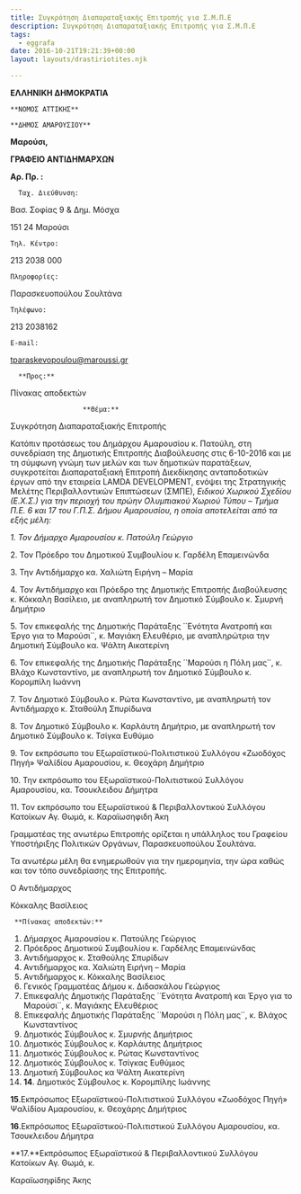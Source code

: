 ```yaml
---
title: Συγκρότηση Διαπαραταξιακής Επιτροπής για Σ.Μ.Π.Ε
description: Συγκρότηση Διαπαραταξιακής Επιτροπής για Σ.Μ.Π.Ε
tags:
  - eggrafa
date: 2016-10-21T19:21:39+00:00
layout: layouts/drastiriotites.njk

---
```


<!-- excerpt -->

**ΕΛΛΗΝΙΚΗ ΔΗΜΟΚΡΑΤΙΑ**

    **ΝΟΜΟΣ ΑΤΤΙΚΗΣ**

    **ΔΗΜΟΣ ΑΜΑΡΟΥΣΙΟΥ**

**Μαρούσι,**

**ΓΡΑΦΕΙΟ ΑΝΤΙΔΗΜΑΡΧΩΝ**

**Αρ. Πρ. :**

      Ταχ. Διεύθυνση:

Βασ. Σοφίας 9 &amp; Δημ. Μόσχα

151 24 Μαρούσι

    Τηλ. Κέντρο:

213 2038 000

    Πληροφορίες:

Παρασκευοπούλου Σουλτάνα

    Τηλέφωνο:

213 2038162

    E-mail:

tparaskevopoulou@maroussi.gr

      **Προς:**

Πίνακας αποδεκτών

                      **Θέμα:**

Συγκρότηση Διαπαραταξιακής Επιτροπής

Κατόπιν προτάσεως του Δημάρχου Αμαρουσίου κ. Πατούλη, στη συνεδρίαση της Δημοτικής Επιτροπής Διαβούλευσης στις 6-10-2016 και με τη σύμφωνη γνώμη των μελών και των δημοτικών παρατάξεων, συγκροτείται Διαπαραταξιακή Επιτροπή Διεκδίκησης ανταποδοτικών έργων από την εταιρεία LAMDA DEVELOPMENT, ενόψει της Στρατηγικής Μελέτης Περιβαλλοντικών Επιπτώσεων (ΣΜΠΕ), _Ειδικού Χωρικού Σχεδίου (Ε.Χ.Σ.) για την περιοχή του πρώην Ολυμπιακού Χωριού Τύπου – Τμήμα Π.Ε. 6 και 17 του Γ.Π.Σ. Δήμου Αμαρουσίου, η οποία αποτελείται από τα εξής μέλη:_

_1._ _Τον Δήμαρχο Αμαρουσίου κ. Πατούλη Γεώργιο_

2\. Τον Πρόεδρο του Δημοτικού Συμβουλίου κ. Γαρδέλη Επαμεινώνδα

3\. Την Αντιδήμαρχο κα. Χαλιώτη Ειρήνη – Μαρία

4\. Τον Αντιδήμαρχο και Πρόεδρο της Δημοτικής Επιτροπής Διαβούλευσης κ. Κόκκαλη Βασίλειο, με αναπληρωτή τον Δημοτικό Σύμβουλο κ. Σμυρνή Δημήτριο

5\. Τον επικεφαλής της Δημοτικής Παράταξης ΄΄Ενότητα Ανατροπή και Έργο για το Μαρούσι΄΄, κ. Μαγιάκη Ελευθέριο, με αναπληρώτρια την Δημοτική Σύμβουλο κα. Ψάλτη Αικατερίνη

6\. Τον επικεφαλής της Δημοτικής Παράταξης ΄΄Μαρούσι η Πόλη μας΄΄, κ. Βλάχο Κωνσταντίνο, με αναπληρωτή τον Δημοτικό Σύμβουλο κ. Κορομπίλη Ιωάννη

7\. Τον Δημοτικό Σύμβουλο κ. Ρώτα Κωνσταντίνο, με αναπληρωτή τον Αντιδήμαρχο κ. Σταθούλη Σπυρίδωνα

8\. Τον Δημοτικό Σύμβουλο κ. Καρλάυτη Δημήτριο, με αναπληρωτή τον Δημοτικό Σύμβουλο κ. Τσίγκα Ευθύμιο

9\. Τον εκπρόσωπο του Εξωραϊστικού-Πολιτιστικού Συλλόγου «Ζωοδόχος Πηγή» Ψαλίδίου Αμαρουσίου, κ. Θεοχάρη Δημήτριο

10\. Την εκπρόσωπο του Εξωραϊστικού-Πολιτιστικού Συλλόγου Αμαρουσίου, κα. Τσουκλειδου Δήμητρα

11\. Τον εκπρόσωπο του Εξωραϊστικού &amp; Περιβαλλοντικού Συλλόγου Κατοίκων Αγ. Θωμά, κ. Καραϊωσηφιδη Άκη

Γραμματέας της ανωτέρω Επιτροπής ορίζεται η υπάλληλος του Γραφείου Υποστήριξης Πολιτικών Οργάνων, Παρασκευοπούλου Σουλτάνα.

Τα ανωτέρω μέλη θα ενημερωθούν για την ημερομηνία, την ώρα καθώς και τον τόπο συνεδρίασης της Επιτροπής.

Ο Αντιδήμαρχος

Κόκκαλης Βασίλειος

     **Πίνακας αποδεκτών:**

1. Δήμαρχος Αμαρουσίου κ. Πατούλης Γεώργιος
2. Πρόεδρος Δημοτικού Συμβουλίου κ. Γαρδέλης Επαμεινώνδας
3. Αντιδήμαρχος κ. Σταθούλης Σπυρίδων
4. Αντιδήμαρχος κα. Χαλιώτη Ειρήνη – Μαρία
5. Αντιδήμαρχος κ. Κόκκαλης Βασίλειος
6. Γενικός Γραμματέας Δήμου κ. Διδασκάλου Γεώργιος
7. Επικεφαλής Δημοτικής Παράταξης ΄΄Ενότητα Ανατροπή και Έργο για το Μαρούσι΄΄, κ. Μαγιάκης Ελευθέριος
8. Επικεφαλής Δημοτικής Παράταξης ΄΄Μαρούσι η Πόλη μας΄΄, κ. Βλάχος Κωνσταντίνος
9. Δημοτικός Σύμβουλος κ. Σμυρνής Δημήτριος
10. Δημοτικός Σύμβουλος κ. Καρλάυτης Δημήτριος
11. Δημοτικός Σύμβουλος κ. Ρώτας Κωνσταντίνος
12. Δημοτικός Σύμβουλος κ. Τσίγκας Ευθύμιος
13. Δημοτική Σύμβουλος κα Ψάλτη Αικατερίνη
14. **14**. Δημοτικός Σύμβουλος κ. Κορομπίλης Ιωάννης

**15**.Εκπρόσωπος Εξωραϊστικού-Πολιτιστικού Συλλόγου «Ζωοδόχος Πηγή» Ψαλίδίου Αμαρουσίου, κ. Θεοχάρης Δημήτριος

**16**.Εκπρόσωπος Εξωραϊστικού-Πολιτιστικού Συλλόγου Αμαρουσίου, κα. Τσουκλειδου Δήμητρα

**17.**Εκπρόσωπος Εξωραϊστικού &amp; Περιβαλλοντικού Συλλόγου Κατοίκων Αγ. Θωμά, κ.

Καραϊωσηφίδης Άκης
